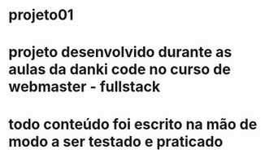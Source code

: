 # projeto01
# projeto desenvolvido durante as aulas da danki code no curso de webmaster - fullstack
# todo conteúdo foi escrito na mão de modo a ser testado e praticado
